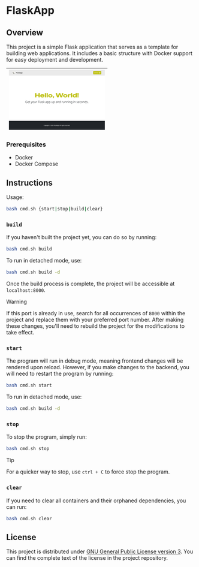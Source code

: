 # FlaskApp

## Overview

This project is a simple Flask application that serves as a template for building web applications. It includes a basic structure with Docker support for easy deployment and development.

| <img src="./docs/img/1.png" alt="UI" width="256"> |
| - |

### Prerequisites

- Docker
- Docker Compose

## Instructions

Usage:

```sh
bash cmd.sh {start|stop|build|clear}
```

### `build`

If you haven't built the project yet, you can do so by running:

```sh
bash cmd.sh build
```

To run in detached mode, use:

```sh
bash cmd.sh build -d
```

Once the build process is complete, the project will be accessible at `localhost:8000`.

> [!WARNING]
>
> If this port is already in use, search for all occurrences of `8000` within the project and replace them with your preferred port number. After making these changes, you'll need to rebuild the project for the modifications to take effect.

### `start`

The program will run in debug mode, meaning frontend changes will be rendered upon reload. However, if you make changes to the backend, you will need to restart the program by running:

```sh
bash cmd.sh start
```

To run in detached mode, use:

```sh
bash cmd.sh build -d
```

### `stop`

To stop the program, simply run:

```sh
bash cmd.sh stop
```

> [!TIP]  
> For a quicker way to stop, use `ctrl + C` to force stop the program.

### `clear`

If you need to clear all containers and their orphaned dependencies, you can run:

```sh
bash cmd.sh clear
```

## License

This project is distributed under [GNU General Public License version 3](https://opensource.org/license/gpl-3-0). You can find the complete text of the license in the project repository.
